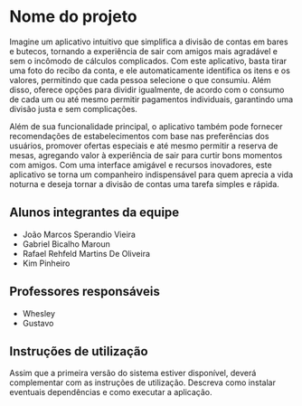 # Nome do projeto

Imagine um aplicativo intuitivo que simplifica a divisão de contas em bares e butecos, tornando a experiência de sair com amigos mais agradável e sem o incômodo de cálculos complicados. Com este aplicativo, basta tirar uma foto do recibo da conta, e ele automaticamente identifica os itens e os valores, permitindo que cada pessoa selecione o que consumiu. Além disso, oferece opções para dividir igualmente, de acordo com o consumo de cada um ou até mesmo permitir pagamentos individuais, garantindo uma divisão justa e sem complicações.

Além de sua funcionalidade principal, o aplicativo também pode fornecer recomendações de estabelecimentos com base nas preferências dos usuários, promover ofertas especiais e até mesmo permitir a reserva de mesas, agregando valor à experiência de sair para curtir bons momentos com amigos. Com uma interface amigável e recursos inovadores, este aplicativo se torna um companheiro indispensável para quem aprecia a vida noturna e deseja tornar a divisão de contas uma tarefa simples e rápida.

## Alunos integrantes da equipe

* João Marcos Sperandio Vieira
* Gabriel Bicalho Maroun
* Rafael Rehfeld Martins De Oliveira
* Kim Pinheiro

## Professores responsáveis

* Whesley
* Gustavo

## Instruções de utilização

Assim que a primeira versão do sistema estiver disponível, deverá complementar com as instruções de utilização. Descreva como instalar eventuais dependências e como executar a aplicação.
